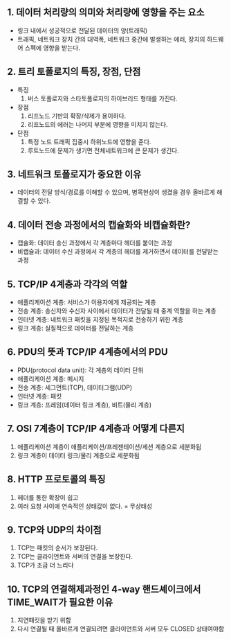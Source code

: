 ## 1. 데이터 처리량의 의미와 처리량에 영향을 주는 요소
* 링크 내에서 성공적으로 전달된 데이터의 양(트래픽)
* 트래픽, 네트워크 장치 간의 대역폭, 네트워크 중간에 발생하는 에러, 장치의 하드웨어 스펙에 영향을 받는다.
## 2. 트리 토폴로지의 특징, 장점, 단점
* 특징
	1. 버스 토폴로지와 스타토폴로지의 하이브리드 형태를 가진다.
* 장점
  1. 리프노드 기반의 확장/삭제가 용이하다.
  2. 리프노드의 에러는 나머지 부분에 영향을 미치지 않는다.
* 단점
  1. 특정 노드 트래픽 집중시 하위노드에 영향을 준다.
  2. 루트노드에 문제가 생기면 전체네트워크에 큰 문제가 생긴다.
## 3. 네트워크 토폴로지가 중요한 이유
* 데이터의 전달 방식/경로를 이해할 수 있으며, 병목현상이 생겼을 경우 올바르게 해결할 수 있다.
## 4. 데이터 전송 과정에서의 캡슐화와 비캡슐화란?
* 캡슐화: 데이터 송신 과정에서 각 계층마다 헤더를 붙이는 과정
* 비캡슐과: 데이터 수신 과정에서 각 계층의 헤더를 제거하면서 데이터를 전달받는 과정
## 5. TCP/IP 4계층과 각각의 역할
* 애플리케이션 계층: 서비스가 이용자에게 제공되는 계층
* 전송 계층: 송신자와 수신자 사이에서 데이터가 전달될 때 중계 역할을 하는 계층
* 인터넷 계층: 네트워크 패킷을 지정된 목적지로 전송하기 위한 계층
* 링크 계층: 실질적으로 데이터를 전달하는 계층
## 6. PDU의 뜻과 TCP/IP 4계층에서의 PDU
* PDU(protocol data unit): 각 계층의 데이터 단위
* 애플리케이션 계층: 메시지
* 전송 계층: 세그먼트(TCP), 데이터그램(UDP)
* 인터넷 계층: 패킷
* 링크 계층: 프레임(데이터 링크 계층), 비트(물리 계층)
## 7. OSI 7계층이 TCP/IP 4계층과 어떻게 다른지
1. 애플리케이션 계층이 애플리케이션/프레젠테이션/세션 계층으로 세분화됨
2. 링크 계층이 데이터 링크/물리 계층으로 세분화됨
## 8. HTTP 프로토콜의 특징
1. 헤더를 통한 확장이 쉽고
2. 여러 요청 사이에 연속적인 상태값이 없다. = 무상태성
## 9. TCP와 UDP의 차이점
1. TCP는 패킷의 순서가 보장된다.
2. TCP는 클라이언트와 서버의 연결을 보장한다.
3. TCP가 조금 더 느리다
## 10. TCP의 연결해제과정인 4-way 핸드셰이크에서 TIME_WAIT가 필요한 이유
1. 지연패킷을 받기 위함
2. 다시 연결될 때 올바르게 연결되려면 클라이언트와 서버 모두 CLOSED 상태여야함
